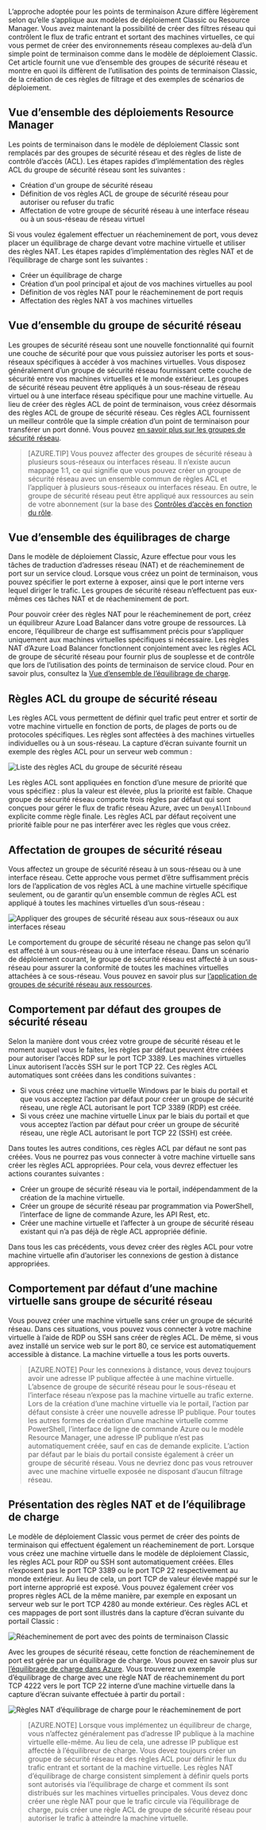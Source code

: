 L’approche adoptée pour les points de terminaison Azure diffère légèrement selon qu’elle s’applique aux modèles de déploiement Classic ou Resource Manager. Vous avez maintenant la possibilité de créer des filtres réseau qui contrôlent le flux de trafic entrant et sortant des machines virtuelles, ce qui vous permet de créer des environnements réseau complexes au-delà d’un simple point de terminaison comme dans le modèle de déploiement Classic. Cet article fournit une vue d’ensemble des groupes de sécurité réseau et montre en quoi ils diffèrent de l’utilisation des points de terminaison Classic, de la création de ces règles de filtrage et des exemples de scénarios de déploiement.


## Vue d’ensemble des déploiements Resource Manager
Les points de terminaison dans le modèle de déploiement Classic sont remplacés par des groupes de sécurité réseau et des règles de liste de contrôle d’accès (ACL). Les étapes rapides d’implémentation des règles ACL du groupe de sécurité réseau sont les suivantes :

- Création d'un groupe de sécurité réseau
- Définition de vos règles ACL de groupe de sécurité réseau pour autoriser ou refuser du trafic
- Affectation de votre groupe de sécurité réseau à une interface réseau ou à un sous-réseau de réseau virtuel

Si vous voulez également effectuer un réacheminement de port, vous devez placer un équilibrage de charge devant votre machine virtuelle et utiliser des règles NAT. Les étapes rapides d’implémentation des règles NAT et de l’équilibrage de charge sont les suivantes :

- Créer un équilibrage de charge
- Création d’un pool principal et ajout de vos machines virtuelles au pool
- Définition de vos règles NAT pour le réacheminement de port requis
- Affectation des règles NAT à vos machines virtuelles


## Vue d’ensemble du groupe de sécurité réseau
Les groupes de sécurité réseau sont une nouvelle fonctionnalité qui fournit une couche de sécurité pour que vous puissiez autoriser les ports et sous-réseaux spécifiques à accéder à vos machines virtuelles. Vous disposez généralement d’un groupe de sécurité réseau fournissant cette couche de sécurité entre vos machines virtuelles et le monde extérieur. Les groupes de sécurité réseau peuvent être appliqués à un sous-réseau de réseau virtuel ou à une interface réseau spécifique pour une machine virtuelle. Au lieu de créer des règles ACL de point de terminaison, vous créez désormais des règles ACL de groupe de sécurité réseau. Ces règles ACL fournissent un meilleur contrôle que la simple création d’un point de terminaison pour transférer un port donné. Vous pouvez [en savoir plus sur les groupes de sécurité réseau](../articles/virtual-network/virtual-networks-nsg.md).

> [AZURE.TIP] Vous pouvez affecter des groupes de sécurité réseau à plusieurs sous-réseaux ou interfaces réseau. Il n’existe aucun mappage 1:1, ce qui signifie que vous pouvez créer un groupe de sécurité réseau avec un ensemble commun de règles ACL et l’appliquer à plusieurs sous-réseaux ou interfaces réseau. En outre, le groupe de sécurité réseau peut être appliqué aux ressources au sein de votre abonnement (sur la base des [Contrôles d’accès en fonction du rôle](../articles/active-directory/role-based-access-control-what-is.md).


## Vue d’ensemble des équilibrages de charge
Dans le modèle de déploiement Classic, Azure effectue pour vous les tâches de traduction d’adresses réseau (NAT) et de réacheminement de port sur un service cloud. Lorsque vous créez un point de terminaison, vous pouvez spécifier le port externe à exposer, ainsi que le port interne vers lequel diriger le trafic. Les groupes de sécurité réseau n’effectuent pas eux-mêmes ces tâches NAT et de réacheminement de port.

Pour pouvoir créer des règles NAT pour le réacheminement de port, créez un équilibreur Azure Load Balancer dans votre groupe de ressources. Là encore, l’équilibreur de charge est suffisamment précis pour s’appliquer uniquement aux machines virtuelles spécifiques si nécessaire. Les règles NAT d’Azure Load Balancer fonctionnent conjointement avec les règles ACL de groupe de sécurité réseau pour fournir plus de souplesse et de contrôle que lors de l’utilisation des points de terminaison de service cloud. Pour en savoir plus, consultez la [Vue d’ensemble de l’équilibrage de charge](../articles/load-balancer/load-balancer-overview.md).


## Règles ACL du groupe de sécurité réseau
Les règles ACL vous permettent de définir quel trafic peut entrer et sortir de votre machine virtuelle en fonction de ports, de plages de ports ou de protocoles spécifiques. Les règles sont affectées à des machines virtuelles individuelles ou à un sous-réseau. La capture d’écran suivante fournit un exemple des règles ACL pour un serveur web commun :

![Liste des règles ACL du groupe de sécurité réseau](./media/virtual-machines-common-endpoints-in-resource-manager/example-acl-rules.png)

Les règles ACL sont appliquées en fonction d’une mesure de priorité que vous spécifiez : plus la valeur est élevée, plus la priorité est faible. Chaque groupe de sécurité réseau comporte trois règles par défaut qui sont conçues pour gérer le flux de trafic réseau Azure, avec un `DenyAllInbound` explicite comme règle finale. Les règles ACL par défaut reçoivent une priorité faible pour ne pas interférer avec les règles que vous créez.


## Affectation de groupes de sécurité réseau
Vous affectez un groupe de sécurité réseau à un sous-réseau ou à une interface réseau. Cette approche vous permet d’être suffisamment précis lors de l’application de vos règles ACL à une machine virtuelle spécifique seulement, ou de garantir qu’un ensemble commun de règles ACL est appliqué à toutes les machines virtuelles d’un sous-réseau :

![Appliquer des groupes de sécurité réseau aux sous-réseaux ou aux interfaces réseau](./media/virtual-machines-common-endpoints-in-resource-manager/apply-nsg-to-resources.png)

Le comportement du groupe de sécurité réseau ne change pas selon qu’il est affecté à un sous-réseau ou à une interface réseau. Dans un scénario de déploiement courant, le groupe de sécurité réseau est affecté à un sous-réseau pour assurer la conformité de toutes les machines virtuelles attachées à ce sous-réseau. Vous pouvez en savoir plus sur [l’application de groupes de sécurité réseau aux ressources](../virtual-nework/virtual-networks-nsg.md#associating-nsgs).


## Comportement par défaut des groupes de sécurité réseau
Selon la manière dont vous créez votre groupe de sécurité réseau et le moment auquel vous le faites, les règles par défaut peuvent être créées pour autoriser l’accès RDP sur le port TCP 3389. Les machines virtuelles Linux autorisent l’accès SSH sur le port TCP 22. Ces règles ACL automatiques sont créées dans les conditions suivantes :

- Si vous créez une machine virtuelle Windows par le biais du portail et que vous acceptez l’action par défaut pour créer un groupe de sécurité réseau, une règle ACL autorisant le port TCP 3389 (RDP) est créée.
- Si vous créez une machine virtuelle Linux par le biais du portail et que vous acceptez l’action par défaut pour créer un groupe de sécurité réseau, une règle ACL autorisant le port TCP 22 (SSH) est créée.

Dans toutes les autres conditions, ces règles ACL par défaut ne sont pas créées. Vous ne pourrez pas vous connecter à votre machine virtuelle sans créer les règles ACL appropriées. Pour cela, vous devrez effectuer les actions courantes suivantes :

- Créer un groupe de sécurité réseau via le portail, indépendamment de la création de la machine virtuelle.
- Créer un groupe de sécurité réseau par programmation via PowerShell, l’interface de ligne de commande Azure, les API Rest, etc.
- Créer une machine virtuelle et l’affecter à un groupe de sécurité réseau existant qui n’a pas déjà de règle ACL appropriée définie.

Dans tous les cas précédents, vous devez créer des règles ACL pour votre machine virtuelle afin d’autoriser les connexions de gestion à distance appropriées.


## Comportement par défaut d’une machine virtuelle sans groupe de sécurité réseau
Vous pouvez créer une machine virtuelle sans créer un groupe de sécurité réseau. Dans ces situations, vous pouvez vous connecter à votre machine virtuelle à l’aide de RDP ou SSH sans créer de règles ACL. De même, si vous avez installé un service web sur le port 80, ce service est automatiquement accessible à distance. La machine virtuelle a tous les ports ouverts.

> [AZURE.NOTE] Pour les connexions à distance, vous devez toujours avoir une adresse IP publique affectée à une machine virtuelle. L’absence de groupe de sécurité réseau pour le sous-réseau et l’interface réseau n’expose pas la machine virtuelle au trafic externe. Lors de la création d’une machine virtuelle via le portail, l’action par défaut consiste à créer une nouvelle adresse IP publique. Pour toutes les autres formes de création d’une machine virtuelle comme PowerShell, l’interface de ligne de commande Azure ou le modèle Resource Manager, une adresse IP publique n’est pas automatiquement créée, sauf en cas de demande explicite. L’action par défaut par le biais du portail consiste également à créer un groupe de sécurité réseau. Vous ne devriez donc pas vous retrouver avec une machine virtuelle exposée ne disposant d’aucun filtrage réseau.


## Présentation des règles NAT et de l’équilibrage de charge
Le modèle de déploiement Classic vous permet de créer des points de terminaison qui effectuent également un réacheminement de port. Lorsque vous créez une machine virtuelle dans le modèle de déploiement Classic, les règles ACL pour RDP ou SSH sont automatiquement créées. Elles n’exposent pas le port TCP 3389 ou le port TCP 22 respectivement au monde extérieur. Au lieu de cela, un port TCP de valeur élevée mappé sur le port interne approprié est exposé. Vous pouvez également créer vos propres règles ACL de la même manière, par exemple en exposant un serveur web sur le port TCP 4280 au monde extérieur. Ces règles ACL et ces mappages de port sont illustrés dans la capture d’écran suivante du portail Classic :

![Réacheminement de port avec des points de terminaison Classic](./media/virtual-machines-common-endpoints-in-resource-manager/classic-endpoints-port-forwarding.png)

Avec les groupes de sécurité réseau, cette fonction de réacheminement de port est gérée par un équilibrage de charge. Vous pouvez en savoir plus sur [l’équilibrage de charge dans Azure](../articles/load-balancer/load-balancer-overview.md). Vous trouverez un exemple d’équilibrage de charge avec une règle NAT de réacheminement du port TCP 4222 vers le port TCP 22 interne d’une machine virtuelle dans la capture d’écran suivante effectuée à partir du portail :

![Règles NAT d’équilibrage de charge pour le réacheminement de port](./media/virtual-machines-common-endpoints-in-resource-manager/load-balancer-nat-rules.png)

> [AZURE.NOTE] Lorsque vous implémentez un équilibreur de charge, vous n’affectez généralement pas d’adresse IP publique à la machine virtuelle elle-même. Au lieu de cela, une adresse IP publique est affectée à l’équilibreur de charge. Vous devez toujours créer un groupe de sécurité réseau et des règles ACL pour définir le flux du trafic entrant et sortant de la machine virtuelle. Les règles NAT d’équilibrage de charge consistent simplement à définir quels ports sont autorisés via l’équilibrage de charge et comment ils sont distribués sur les machines virtuelles principales. Vous devez donc créer une règle NAT pour que le trafic circule via l’équilibrage de charge, puis créer une règle ACL de groupe de sécurité réseau pour autoriser le trafic à atteindre la machine virtuelle.

<!---HONumber=AcomDC_0810_2016-->